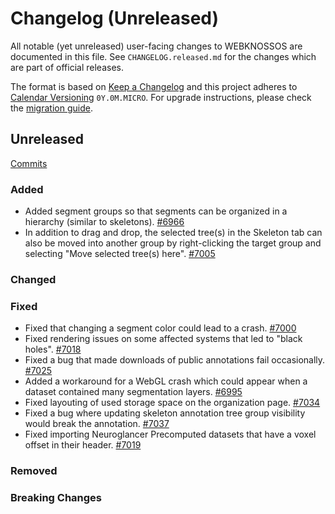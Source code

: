 # Changelog (Unreleased)

All notable (yet unreleased) user-facing changes to WEBKNOSSOS are documented in this file.
See `CHANGELOG.released.md` for the changes which are part of official releases.

The format is based on [Keep a Changelog](http://keepachangelog.com/en/1.0.0/)
and this project adheres to [Calendar Versioning](http://calver.org/) `0Y.0M.MICRO`.
For upgrade instructions, please check the [migration guide](MIGRATIONS.released.md).

## Unreleased
[Commits](https://github.com/scalableminds/webknossos/compare/23.05.0...HEAD)

### Added
- Added segment groups so that segments can be organized in a hierarchy (similar to skeletons). [#6966](https://github.com/scalableminds/webknossos/pull/6966)
- In addition to drag and drop, the selected tree(s) in the Skeleton tab can also be moved into another group by right-clicking the target group and selecting "Move selected tree(s) here". [#7005](https://github.com/scalableminds/webknossos/pull/7005)

### Changed

### Fixed
- Fixed that changing a segment color could lead to a crash. [#7000](https://github.com/scalableminds/webknossos/pull/7000)
- Fixed rendering issues on some affected systems that led to "black holes". [#7018](https://github.com/scalableminds/webknossos/pull/7018)
- Fixed a bug that made downloads of public annotations fail occasionally. [#7025](https://github.com/scalableminds/webknossos/pull/7025)
- Added a workaround for a WebGL crash which could appear when a dataset contained many segmentation layers. [#6995](https://github.com/scalableminds/webknossos/pull/6995)
- Fixed layouting of used storage space on the organization page. [#7034](https://github.com/scalableminds/webknossos/pull/7034)
- Fixed a bug where updating skeleton annotation tree group visibility would break the annotation. [#7037](https://github.com/scalableminds/webknossos/pull/7037)
- Fixed importing Neuroglancer Precomputed datasets that have a voxel offset in their header. [#7019](https://github.com/scalableminds/webknossos/pull/7019)

### Removed

### Breaking Changes
